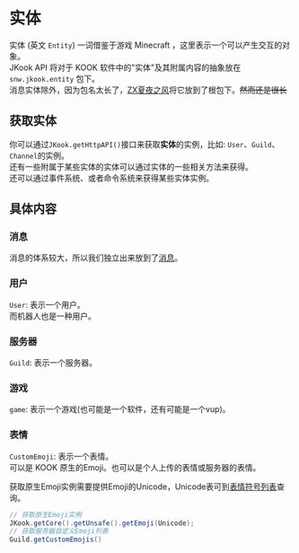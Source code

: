 # 实体

实体 (英文 `Entity`) 一词借鉴于游戏 Minecraft ，这里表示一个可以产生交互的对象。  
JKook API 将对于 KOOK 软件中的"实体"及其附属内容的抽象放在 `snw.jkook.entity` 包下。  
消息实体除外，因为包名太长了，[ZX夏夜之风](https://github.com/SNWCreations)将它放到了根包下。~~然而还是很长~~ 

## 获取实体

你可以通过`JKook.getHttpAPI()`接口来获取**实体**的实例，比如: `User`、`Guild`、`Channel`的实例。  
还有一些附属于某些实体的实体可以通过实体的一些相关方法来获得。  
还可以通过事件系统、或者命令系统来获得某些实体实例。

## 具体内容

### 消息

消息的体系较大，所以我们独立出来放到了[消息](文档/消息/Index.md)。

### 用户

`User`: 表示一个用户。  
而机器人也是一种用户。

### 服务器

`Guild`: 表示一个服务器。

### 游戏

`game`: 表示一个游戏(也可能是一个软件，还有可能是一个vup)。

### 表情

`CustomEmoji`: 表示一个表情。  
可以是 KOOK 原生的Emoji。也可以是个人上传的表情或服务器的表情。  

获取原生Emoji实例需要提供Emoji的Unicode，Unicode表可到[表情符号列表](附录/表情符号/emoji-list.md)查询。
```java
// 获取原生Emoji实例
JKook.getCore().getUnsafe().getEmoji(Unicode);
// 获取服务器自定义Emoji列表
Guild.getCustomEmojis()
```